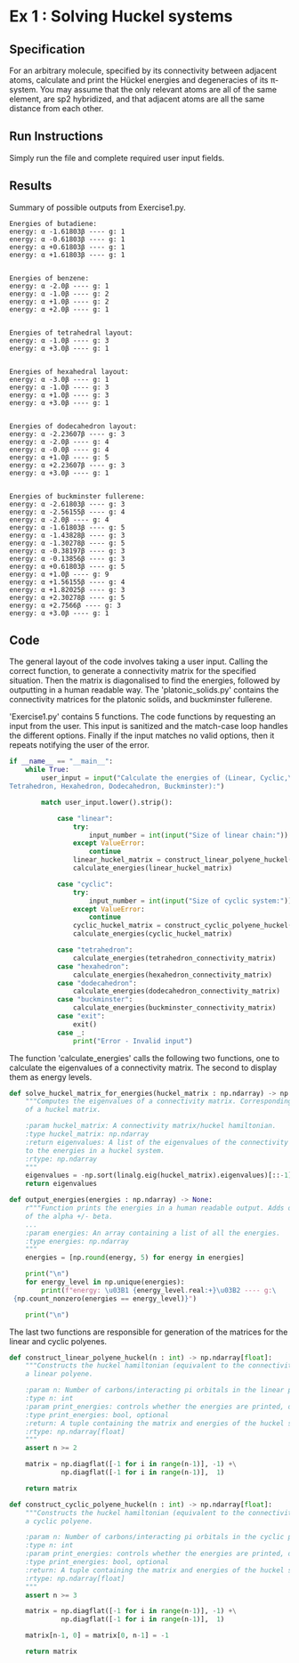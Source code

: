 # Ex 1 : Solving Huckel systems

## Specification
For an arbitrary molecule, specified by its connectivity between adjacent atoms, calculate and print
the Hückel energies and degeneracies of its π-system. You may assume that the only relevant atoms
are all of the same element, are sp2 hybridized, and that adjacent atoms are all the same distance
from each other.

## Run Instructions
Simply run the file and complete required user input fields.

## Results
Summary of possible outputs from Exercise1.py.
```
Energies of butadiene:
energy: α -1.61803β ---- g: 1
energy: α -0.61803β ---- g: 1
energy: α +0.61803β ---- g: 1
energy: α +1.61803β ---- g: 1


Energies of benzene:
energy: α -2.0β ---- g: 1
energy: α -1.0β ---- g: 2
energy: α +1.0β ---- g: 2
energy: α +2.0β ---- g: 1


Energies of tetrahedral layout:
energy: α -1.0β ---- g: 3
energy: α +3.0β ---- g: 1


Energies of hexahedral layout:
energy: α -3.0β ---- g: 1
energy: α -1.0β ---- g: 3
energy: α +1.0β ---- g: 3
energy: α +3.0β ---- g: 1


Energies of dodecahedron layout:
energy: α -2.23607β ---- g: 3
energy: α -2.0β ---- g: 4
energy: α -0.0β ---- g: 4
energy: α +1.0β ---- g: 5
energy: α +2.23607β ---- g: 3
energy: α +3.0β ---- g: 1


Energies of buckminster fullerene:
energy: α -2.61803β ---- g: 3
energy: α -2.56155β ---- g: 4
energy: α -2.0β ---- g: 4
energy: α -1.61803β ---- g: 5
energy: α -1.43828β ---- g: 3
energy: α -1.30278β ---- g: 5
energy: α -0.38197β ---- g: 3
energy: α -0.13856β ---- g: 3
energy: α +0.61803β ---- g: 5
energy: α +1.0β ---- g: 9
energy: α +1.56155β ---- g: 4
energy: α +1.82025β ---- g: 3
energy: α +2.30278β ---- g: 5
energy: α +2.7566β ---- g: 3
energy: α +3.0β ---- g: 1

```


## Code
The general layout of the code involves taking a user input. Calling the correct function, to generate a connectivity matrix for the specified situation. Then the matrix is diagonalised to find the energies, followed by outputting in a human readable way. The 'platonic_solids.py' contains the connectivity matrices for
the platonic solids, and buckminster fullerene.

'Exercise1.py' contains 5 functions. The code functions by requesting an input from the user. This input is sanitized and the match-case loop handles the different options. Finally if the input matches no valid options, then it repeats notifying the user of the error.
```python
if __name__ == "__main__":
    while True:
        user_input = input("Calculate the energies of (Linear, Cyclic,\
Tetrahedron, Hexahedron, Dodecahedron, Buckminster):")

        match user_input.lower().strip():

            case "linear":
                try:
                    input_number = int(input("Size of linear chain:"))
                except ValueError:
                    continue
                linear_huckel_matrix = construct_linear_polyene_huckel(n=input_number)
                calculate_energies(linear_huckel_matrix)

            case "cyclic":
                try:
                    input_number = int(input("Size of cyclic system:"))
                except ValueError:
                    continue
                cyclic_huckel_matrix = construct_cyclic_polyene_huckel(n=input_number)
                calculate_energies(cyclic_huckel_matrix)

            case "tetrahedron":
                calculate_energies(tetrahedron_connectivity_matrix)
            case "hexahedron":
                calculate_energies(hexahedron_connectivity_matrix)
            case "dodecahedron":
                calculate_energies(dodecahedron_connectivity_matrix)
            case "buckminster":
                calculate_energies(buckminster_connectivity_matrix)
            case "exit":
                exit()
            case _:
                print("Error - Invalid input")
```


The function 'calculate_energies' calls the following two functions, one to calculate the eigenvalues of a connectivity matrix. The second to display them as energy levels.

```python
def solve_huckel_matrix_for_energies(huckel_matrix : np.ndarray) -> np.ndarray[float]:
    """Computes the eigenvalues of a connectivity matrix. Corresponding to the energies
    of a huckel matrix.

    :param huckel_matrix: A connectivity matrix/huckel hamiltonian.
    :type huckel_matrix: np.ndarray
    :return eigenvalues: A list of the eigenvalues of the connectivity matrix. Corresponds
    to the energies in a huckel system.
    :rtype: np.ndarray
    """
    eigenvalues = -np.sort(linalg.eig(huckel_matrix).eigenvalues)[::-1]
    return eigenvalues
```
```python
def output_energies(energies : np.ndarray) -> None:
    r"""Function prints the energies in a human readable output. Adds detail
    of the alpha +/- beta.
    ...
    :param energies: An array containing a list of all the energies.
    :type energies: np.ndarray
    """
    energies = [np.round(energy, 5) for energy in energies]

    print("\n")
    for energy_level in np.unique(energies):
        print(f"energy: \u03B1 {energy_level.real:+}\u03B2 ---- g:\
 {np.count_nonzero(energies == energy_level)}")

    print("\n")
```


The last two functions are responsible for generation of the matrices for the linear and cyclic polyenes.

```python
def construct_linear_polyene_huckel(n : int) -> np.ndarray[float]:
    """Constructs the huckel hamiltonian (equivalent to the connectivity matrix) of
    a linear polyene.

    :param n: Number of carbons/interacting pi orbitals in the linear polyene
    :type n: int
    :param print_energies: controls whether the energies are printed, defaults to True
    :type print_energies: bool, optional
    :return: A tuple containing the matrix and energies of the huckel system.
    :rtype: np.ndarray[float]
    """
    assert n >= 2

    matrix = np.diagflat([-1 for i in range(n-1)], -1) +\
             np.diagflat([-1 for i in range(n-1)],  1)

    return matrix
```

```python
def construct_cyclic_polyene_huckel(n : int) -> np.ndarray[float]:
    """Constructs the huckel hamiltonian (equivalent to the connectivity matrix) of
    a cyclic polyene.

    :param n: Number of carbons/interacting pi orbitals in the cyclic polyene
    :type n: int
    :param print_energies: controls whether the energies are printed, defaults to True
    :type print_energies: bool, optional
    :return: A tuple containing the matrix and energies of the huckel system.
    :rtype: np.ndarray[float]
    """
    assert n >= 3

    matrix = np.diagflat([-1 for i in range(n-1)], -1) +\
             np.diagflat([-1 for i in range(n-1)],  1)

    matrix[n-1, 0] = matrix[0, n-1] = -1

    return matrix
```
